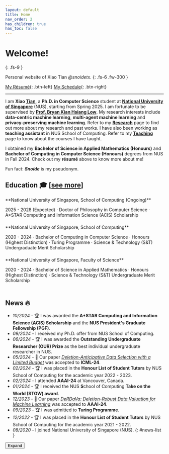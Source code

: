```yaml
---
layout: default
title: Home
nav_order: 2
has_children: true
has_toc: false
---
```


# Welcome!
{: .fs-9 }

Personal website of Xiao Tian *@snoidetx*.
{: .fs-6 .fw-300 }

[My Résumé](./home/resume/){: .btn-left} <span class='btn-filler'></span> [My Schedule](./home/schedule){: .btn-right}

---

I am **Xiao <u>Tian</u>**, a **Ph.D. in Computer Science** student at [**National University of Singapore**](https://nus.edu.sg/) (NUS), starting from Spring 2025. I am fortunate to be supervised by [**Prof. Bryan Kian Hsiang Low**](https://www.comp.nus.edu.sg/cs/people/lowkh/). My research interests include **data-centric machine learning**, **multi-agent machine learning** and **privacy-preserving machine learning**. Refer to my [**Research**](./research/) page to find out more about my research and past works. I have also been working as **teaching assistant** in NUS School of Computing. Refer to my [**Teaching**](./teaching/) page to know about the courses I have taught. 

I obtained my **Bachelor of Science in Applied Mathematics (Honours)** and **Bachelor of Computing in Computer Science (Honours)** degrees from NUS in Fall 2024. Check out my **résumé** above to know more about me!

Fun fact: ***Snoíde*** is my pseudonym.

## Education 🎓 <span class="see-more">[<a href="./education/">see more</a>]</span>

<div style="height: 0"></div>
**National University of Singapore, School of Computing (Ongoing)**
<p class="addition">2025 - 2028 (Expected) · Doctor of Philosophy in Computer Science · A*STAR Computing and Information Science (ACIS) Scholarship</p>

<div style="height: 0.5rem"></div>
**National University of Singapore, School of Computing**
<p class="addition">2020 - 2024 · Bachelor of Computing in Computer Science · Honours (Highest Distinction) · Turing Programme · Science & Technology (S&T) Undergraduate Merit Scholarship</p>

<div style="height: 0.5rem"></div>
**National University of Singapore, Faculty of Science**
<p class="addition">2020 - 2024 · Bachelor of Science in Applied Mathematics · Honours (Highest Distinction) · Science & Technology (S&T) Undergraduate Merit Scholarship</p>
<div style="height: 0.5rem"></div>

## News 🔥

- *10/2024* - 🏆 I was awarded the **A\*STAR Computing and Information Science (ACIS) Scholarship** and the **NUS President's Graduate Fellowship (PGF)**.
- *09/2024* - I received my Ph.D. offer from NUS School of Computing.
- *06/2024* - 🏆 I was awarded the **Outstanding Undergraduate Researcher (OUR) Prize** as the best individual undergraduate researcher in NUS.
- *05/2024* - 🎉 Our paper [*Deletion-Anticipative Data Selection with a Limited Budget*](./research/deletion-anticipative-data.md) was accepted to **ICML-24**.
- *02/2024* - 🏆 I was placed in the **Honour List of Student Tutors** by NUS School of Computing for the academic year 2022 - 2023.
- *02/2024* - I attended **AAAI-24** at Vancouver, Canada.
- *01/2024* - 🏆 I received the NUS **S**chool of Computing **Take on the World (STOW) award**.
- *12/2023* - 🎉 Our paper [*DeRDaVa: Deletion-Robust Data Valuation for Machine Learning*](./research/derdava-deletion-robust.md) was accepted to **AAAI-24**.
- *09/2023* - 🏆 I was admitted to **Turing Programme**.
- *12/2022* - 🏆 I was placed in the **Honour List of Student Tutors** by NUS School of Computing for the academic year 2021 - 2022.
- *08/2020* - I joined National University of Singapore (NUS).
{: #news-list }

<div class="news-btn-container">
  <button id="news-btn" class="news-btn">Expand</button>
</div>

<script>{% include js/home/control_news_list.js %}</script>
